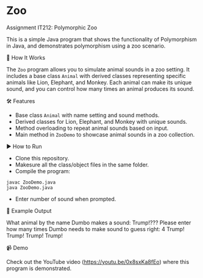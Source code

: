 # Zoo
 Assignment IT212: Polymorphic Zoo
 
This is a simple Java program that shows the functionality of Polymorphism in Java, and demonstrates polymorphism using a zoo scenario.

🚀 How It Works

The `Zoo` program allows you to simulate animal sounds in a zoo setting. It includes a base class `Animal` with derived classes representing specific animals like Lion, Elephant, and Monkey. Each animal can make its unique sound, and you can control how many times an animal produces its sound.

🛠 Features

- Base class `Animal` with name setting and sound methods.
- Derived classes for Lion, Elephant, and Monkey with unique sounds.
- Method overloading to repeat animal sounds based on input.
- Main method in `ZooDemo` to showcase animal sounds in a zoo collection.

▶️ How to Run

- Clone this repository.
- Makesure all the class/object files in the same folder.
- Compile the program:

```
javac ZooDemo.java
java ZooDemo.java
```
- Enter number of sound when prompted.

📌 Example Output

What animal by the name Dumbo makes a sound: Trump!???
Please enter how many times Dumbo needs to make sound to guess right: 4
Trump! Trump! Trump! Trump!

📹 Demo

Check out the YouTube video (https://youtu.be/0x8sxKa8fEo) where this program is demonstrated.
